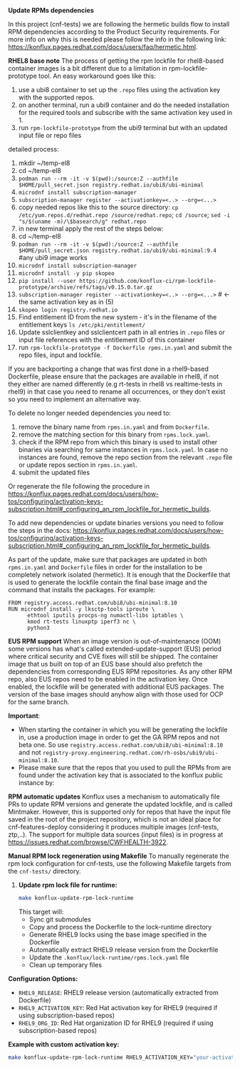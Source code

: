 **Update RPMs dependencies**

In this project (cnf-tests) we are following the hermetic builds flow to install RPM dependencies according to the Product Security requirements. For more info on why this is needed please follow the info in the following link:
https://konflux.pages.redhat.com/docs/users/faq/hermetic.html.

**RHEL8 base note**
The process of getting the rpm lockfile for rhel8-based container images is a bit different due to a limitation in rpm-lockfile-prototype tool.
An easy workaround goes like this:
1. use a ubi8 container to set up the `.repo` files using the activation key with the supported repos.
2. on another terminal, run a ubi9 container and do the needed installation for the required tools and subscribe with the same activation key used in 1.
3. run `rpm-lockfile-prototype` from the ubi9 terminal but with an updated input file or repo files

detailed process:
1. mkdir ~/temp-el8
2. cd ~/temp-el8
3. `podman run --rm -it -v $(pwd):/source:Z --authfile $HOME/pull_secret.json registry.redhat.io/ubi8/ubi-minimal`
4. `microdnf install subscription-manager`
5. `subscription-manager register --activationkey=<..> --org=<...>`
6. copy needed repos like this to the source directory: `cp /etc/yum.repos.d/redhat.repo /source/redhat.repo`; `cd /source`; `sed -i "s/$(uname -m)/\$basearch/g" redhat.repo`
7. in new terminal apply the rest of the steps below:
8. cd ~/temp-el8
9. `podman run --rm -it -v $(pwd):/source:Z --authfile $HOME/pull_secret.json registry.redhat.io/ubi9/ubi-minimal:9.4` #any ubi9 image works
10. `microdnf install subscription-manager`
11. `microdnf install -y pip skopeo`
12. `pip install --user https://github.com/konflux-ci/rpm-lockfile-prototype/archive/refs/tags/v0.15.0.tar.gz`
13. `subscription-manager register --activationkey=<..> --org=<...>`  # <- the same activation key as in (5)
14. `skopeo login registry.redhat.io`
15. Find entitlement ID from the new system - it's in the filename of the entitlement keys
    `ls /etc/pki/entitlement/`
16. Update sslclientkey and sslclientcert path in all entries in `.repo` files or input file references with the entitlement ID of this container
17. run `rpm-lockfile-prototype -f Dockerfile rpms.in.yaml` and submit the repo files, input and lockfile.

If you are backporting a change that was first done in a rhel9-based Dockerfile, please ensure that the packages are available in rhel8, if not they either are named differently (e.g rt-tests in rhel8 vs realtime-tests in rhel9) in that case you need to rename all occurrences, or they don't exist so you need to implement an alternative way. 



To delete no longer needed dependencies you need to:
1. remove the binary name from `rpms.in.yaml` and from `Dockerfile`.
2. remove the matching section for this binary from `rpms.lock.yaml`.
3. check if the RPM repo from which this binary is used to install other binaries via searching for same instances in `rpms.lock.yaml`. In case no instances are found, remove the repo section from the relevant `.repo` file or update repos section in `rpms.in.yaml`.
4. submit the updated files

Or regenerate the file following the procedure in https://konflux.pages.redhat.com/docs/users/how-tos/configuring/activation-keys-subscription.html#_configuring_an_rpm_lockfile_for_hermetic_builds.

To add new dependencies or update binaries versions you need to follow the steps in the docs:
https://konflux.pages.redhat.com/docs/users/how-tos/configuring/activation-keys-subscription.html#_configuring_an_rpm_lockfile_for_hermetic_builds.

As part of the update, make sure that packages are updated in both `rpms.in.yaml` and `Dockerfile` files in order for the installation to be completely network isolated (hermetic).
It is enough that the Dockerfile that is used to generate the lockfile contain the final base image and the command that installs the packages. For example:

```azure
FROM registry.access.redhat.com/ubi8/ubi-minimal:8.10
RUN microdnf install -y lksctp-tools iproute \
      ethtool iputils procps-ng numactl-libs iptables \
      kmod rt-tests linuxptp iperf3 nc \
      python3
```

**EUS RPM support**
When an image version is out-of-maintenance (OOM) some versions has what's called extended-update-support (EUS) period where critical security and CVE fixes will still be shipped. The container image that us built on top of an EUS base should also prefetch the dependencies from corresponding EUS RPM repositories.
As any other RPM repo, also EUS repos need to be enabled in the activation key. Once enabled, the lockfile will be generated with additional EUS packages. The version of the base images should anyhow align with those used for OCP for the same branch.   

**Important**: 
* When starting the container in which you will be generating the lockfile in, use a production image in order to get the GA RPM repos and not beta one. So use `registry.access.redhat.com/ubi8/ubi-minimal:8.10` and not `registry-proxy.engineering.redhat.com/rh-osbs/ubi9/ubi-minimal:8.10`.
* Please make sure that the repos that you used to pull the RPMs from are found under the activation key that is associated to the konflux public instance by:
<steps on how to confirm this will be detailed later once we have a team activation key> 

**RPM automatic updates**
Konflux uses a mechanism to automatically file PRs to update RPM versions and generate the updated lockfile, and is called Mintmaker. However, this is supported only for repos that have the input file saved in the root of the project repository, which is not an ideal place for cnf-features-deploy considering it produces multiple images (cnf-tests, ztp,..).
The support for multiple data sources (input files) is in progress at https://issues.redhat.com/browse/CWFHEALTH-3922.

**Manual RPM lock regeneration using Makefile**
To manually regenerate the rpm lock configuration for cnf-tests, use the following Makefile targets from the `cnf-tests/` directory.

1. **Update rpm lock file for runtime:**
   ```bash
   make konflux-update-rpm-lock-runtime
   ```
   This target will:
   - Sync git submodules
   - Copy and process the Dockerfile to the lock-runtime directory
   - Generate RHEL9 locks using the base image specified in the Dockerfile
   - Automatically extract RHEL9 release version from the Dockerfile
   - Update the `.konflux/lock-runtime/rpms.lock.yaml` file
   - Clean up temporary files

**Configuration Options:**
- `RHEL9_RELEASE`: RHEL9 release version (automatically extracted from Dockerfile)
- `RHEL9_ACTIVATION_KEY`: Red Hat activation key for RHEL9 (required if using subscription-based repos)
- `RHEL9_ORG_ID`: Red Hat organization ID for RHEL9 (required if using subscription-based repos)

**Example with custom activation key:**
```bash
make konflux-update-rpm-lock-runtime RHEL9_ACTIVATION_KEY="your-activation-key" RHEL9_ORG_ID="your-org-id"
```
